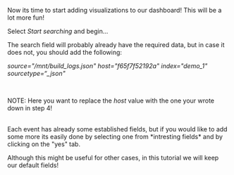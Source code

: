 Now its time to start adding visualizations to our dashboard! 
This will be a lot more fun!

Select *Start searching* and begin...


The search field will probably already have the required data, but in case it does not, you should add the following:

*source="/mnt/build_logs.json" host="f65f7f52192a" index="demo_1" sourcetype=“_json"* 

<br />

NOTE: Here you want to replace the *host* value with the one your wrote down in step 4!
 
<br /> 
Each event has already some established fields, but if you would like to add some more its easily done by selecting one from *intresting fields* and by clicking on the "yes" tab.


Although this might be useful for other cases, in this tutorial we will keep our default fields!

